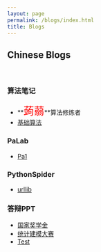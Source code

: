 ```yaml
---
layout: page
permalink: /blogs/index.html
title: Blogs
---
```


## Chinese Blogs

<br>

### 算法笔记

- **<font color="Red" size="5">蒟蒻</font>**算法修炼者
- [基础算法](https://jiazhenzhao.github.io/blogs/AcWing/BasicAlgorithm)



### PaLab

- [Pa1](https://jiazhenzhao.github.io/blogs/PaLab/Pa1)



### PythonSpider

- [urllib](https://jiazhenzhao.github.io/blogs/PythonSpider/Urllib)



### 答辩PPT

- [国家奖学金](https://jiazhenzhao.github.io/blogs/答辩/Honor.pdf)
- [统计建模大赛](https://jiazhenzhao.github.io/blogs/答辩/A-17-国民真的健康吗.pdf)
- [Test](https://jiazhenzhao.github.io/blogs/答辩/test)

<br>
